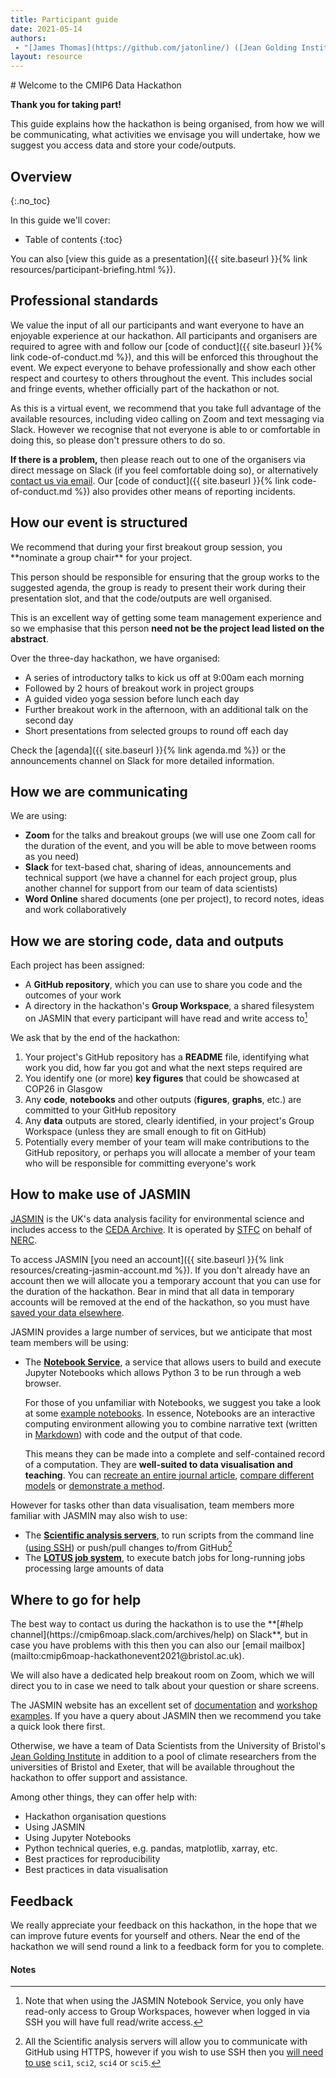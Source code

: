 ```yaml
---
title: Participant guide
date: 2021-05-14
authors:
 - "[James Thomas](https://github.com/jatonline/) ([Jean Golding Institute](https://www.bristol.ac.uk/golding/))"
layout: resource
---
```


<div class="lead" markdown="1">
# Welcome to the CMIP6 Data Hackathon

**Thank you for taking part!**

This guide explains how the hackathon is being organised, from how we will be
communicating, what activities we envisage you will undertake, how we suggest
you access data and store your code/outputs.
</div>

## Overview
{:.no_toc}

In this guide we'll cover:

* Table of contents
{:toc}

You can also [view this guide as a presentation]({{ site.baseurl }}{% link resources/participant-briefing.html %}).

## Professional standards

We value the input of all our participants and want everyone to have an
enjoyable experience at our hackathon. All participants and organisers are
required to agree with and follow our [code of conduct]({{ site.baseurl }}{% link code-of-conduct.md %}),
and this will be enforced this throughout the event. We expect everyone to
behave professionally and show each other respect and courtesy to others
throughout the event. This includes social and fringe events, whether officially
part of the hackathon or not.

As this is a virtual event, we recommend that you take full advantage of the
available resources, including video calling on Zoom and text messaging via
Slack. However we recognise that not everyone is able to or comfortable in doing
this, so please don't pressure others to do so.

**If there is a problem,** then please reach out to one of the organisers via
direct message on Slack (if you feel comfortable doing so), or alternatively
[contact us via email](mailto:cmip6moap-hackathonevent2021@bristol.ac.uk). Our
[code of conduct]({{ site.baseurl }}{% link code-of-conduct.md %}) also provides other means of
reporting incidents.

## How our event is structured

<div class="aside" markdown="1">
We recommend that during your first breakout group session, you **nominate a
group chair** for your project.

This person should be responsible for ensuring that the group works to the
suggested agenda, the group is ready to present their work during their
presentation slot, and that the code/outputs are well organised.

This is an excellent way of getting some team management experience and so we
emphasise that this person **need not be the project lead listed on the
abstract**.
</div>

Over the three-day hackathon, we have organised:

* A series of introductory talks to kick us off at 9:00am each morning
* Followed by 2 hours of breakout work in project groups
* A guided video yoga session before lunch each day
* Further breakout work in the afternoon, with an additional talk on the second
  day
* Short presentations from selected groups to round off each day

Check the [agenda]({{ site.baseurl }}{% link agenda.md %}) or the announcements channel on Slack
for more detailed information.

## How we are communicating

We are using:

* **Zoom** for the talks and breakout groups (we will use one Zoom call for the
  duration of the event, and you will be able to move between rooms as you need)
* **Slack** for text-based chat, sharing of ideas, announcements and technical
  support (we have a channel for each project group, plus another channel for
  support from our team of data scientists)
* **Word Online** shared documents (one per project), to record notes, ideas
  and work collaboratively

## How we are storing code, data and outputs

Each project has been assigned:

* A **GitHub repository**, which you can use to share you code and the outcomes
  of your work
* A directory in the hackathon's **Group Workspace**, a shared filesystem on JASMIN that every participant will have read and write access to[^1]

<div class="lead" markdown="1">
We ask that by the end of the hackathon:

1. Your project's GitHub repository has a **README** file, identifying what work
   you did, how far you got and what the next steps required are
2. You identify one (or more) **key figures** that could be showcased at COP26
   in Glasgow
3. Any **code**, **notebooks** and other outputs (**figures**, **graphs**, etc.)
   are committed to your GitHub repository
4. Any **data** outputs are stored, clearly identified, in your project's Group
   Workspace (unless they are small enough to fit on GitHub)
5. Potentially every member of your team will make contributions to the GitHub
   repository, or perhaps you will allocate a member of your team who will be
   responsible for committing everyone's work
</div>

## How to make use of JASMIN

[JASMIN](https://www.jasmin.ac.uk/about/) is the UK's data analysis facility for
environmental science and includes access to the [CEDA Archive](https://www.ceda.ac.uk/).
It is operated by [STFC](https://stfc.ukri.org/) on behalf of [NERC](https://stfc.ukri.org/).

To access JASMIN [you need an account]({{ site.baseurl }}{% link resources/creating-jasmin-account.md %}).
If you don't already have an account then we will allocate you a temporary
account that you can use for the duration of the hackathon. Bear in mind that
all data in temporary accounts will be removed at the end of the hackathon, so
you must have [saved your data elsewhere](#how-we-are-storing-code-data-and-outputs).

JASMIN provides a large number of services, but we anticipate that most team
members will be using:

* The **[Notebook Service](https://notebooks.jasmin.ac.uk/)**, a service that
  allows users to build and execute Jupyter Notebooks which allows Python 3 to
  be run through a web browser.

  For those of you unfamiliar with Notebooks, we suggest you take a look at some
  [example notebooks](https://github.com/jupyter/jupyter/wiki/A-gallery-of-interesting-Jupyter-Notebooks).
  In essence, Notebooks are an interactive computing environment allowing you to
  combine narrative text (written in [Markdown](https://jupyter-notebook.readthedocs.io/en/stable/examples/Notebook/Working%20With%20Markdown%20Cells.html))
  with code and the output of that code.

  This means they can be made into a complete and self-contained record of a
  computation. They are **well-suited to data visualisation and teaching**. You
  can [recreate an entire journal article](https://nbviewer.ipython.org/github/cossatot/lanf_earthquake_likelihood/blob/master/notebooks/lanf_manuscript_notebook.ipynb),
  [compare different models](https://nbviewer.ipython.org/github/carljv/Will_it_Python/blob/master/ARM/ch5/arsenic_wells_switching.ipynb)
  or [demonstrate a method](https://nbviewer.ipython.org/github/robertodealmeida/notebooks/blob/master/earth_day_data_challenge/Analyzing%20whale%20tracks.ipynb).

However for tasks other than data visualisation, team members more familiar with
JASMIN may also wish to use:

* The **[Scientific analysis servers](https://help.jasmin.ac.uk/article/121-sci-servers)**,
  to run scripts from the command line ([using SSH](https://github.com/cedadev/jasmin-workshop/blob/master/exercises/ex00/))
  or push/pull changes to/from GitHub[^2]
* The **[LOTUS job system](https://help.jasmin.ac.uk/article/4880-batch-scheduler-slurm-overview)**,
  to execute batch jobs for long-running jobs processing large amounts of data

## Where to go for help

<div class="aside" markdown="1">
The best way to contact us during the hackathon is to use the
**[#help channel](https://cmip6moap.slack.com/archives/help) on Slack**, but in
case you have problems with this then you can also our [email mailbox](mailto:cmip6moap-hackathonevent2021@bristol.ac.uk).

We will also have a dedicated help breakout room on Zoom, which we will direct
you to in case we need to talk about your question or share screens.
</div>

The JASMIN website has an excellent set of [documentation](https://help.jasmin.ac.uk/) and [workshop examples](https://github.com/cedadev/jasmin-workshop). If you have
a query about JASMIN then we recommend you take a quick look there first.

Otherwise, we have a team of Data Scientists from the University of Bristol's
[Jean Golding Institute](https://www.bristol.ac.uk/golding/) in addition to a
pool of climate researchers from the universities of Bristol and Exeter, that
will be available throughout the hackathon to offer support and assistance.

Among other things, they can offer help with:

* Hackathon organisation questions
* Using JASMIN
* Using Jupyter Notebooks
* Python technical queries, e.g. pandas, matplotlib, xarray, etc.
* Best practices for reproducibility
* Best practices in data visualisation

## Feedback

We really appreciate your feedback on this hackathon, in the hope that we can
improve future events for yourself and others. Near the end of the hackathon we
will send round a link to a feedback form for you to complete.

#### Notes

[^1]: Note that when using the JASMIN Notebook Service, you only have read-only
      access to Group Workspaces, however when logged in via SSH you will have
      full read/write access.

[^2]: All the Scientific analysis servers will allow you to communicate with
      GitHub using HTTPS, however if you wish to use SSH then you [will need to
      use](https://help.jasmin.ac.uk/article/121-sci-servers) `sci1`, `sci2`,
      `sci4` or `sci5`.

